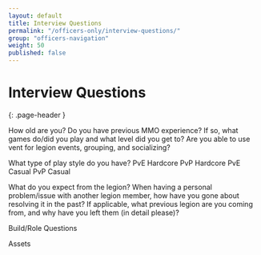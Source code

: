 ```yaml
---
layout: default
title: Interview Questions
permalink: "/officers-only/interview-questions/"
group: "officers-navigation"
weight: 50
published: false
---
```




# Interview Questions
{: .page-header }

How old are you?
Do you have previous MMO experience?
If so, what games do/did you play and what level did you get to?
Are you able to use vent for legion events, grouping, and socializing?

What type of play style do you have? 
PvE Hardcore
PvP Hardcore
PvE Casual
PvP Casual

What do you expect from the legion?
When having a personal problem/issue with another legion member, how have you gone about resolving it in the past?
If applicable, what previous legion are you coming from, and why have you left them (in detail please)?

Build/Role Questions

Assets
